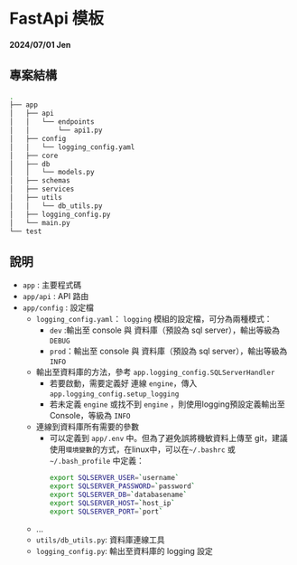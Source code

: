 # FastApi 模板
#### 2024/07/01 Jen

## 專案結構
```bash
.
├── app
│   ├── api
│   │   └── endpoints
│   │       └── api1.py
│   ├── config
│   │   └── logging_config.yaml
│   ├── core
│   ├── db
│   │   └── models.py
│   ├── schemas
│   ├── services
│   ├── utils
│   │   └── db_utils.py
│   ├── logging_config.py
│   └── main.py
└── test
```

## 說明
- `app` : 主要程式碼
- `app/api` : API 路由
- `app/config` : 設定檔
  - `logging_config.yaml`： `logging` 模組的設定檔，可分為兩種模式：    
    - `dev` :輸出至 console 與 資料庫（預設為 sql server），輸出等級為 `DEBUG`
    - `prod`：輸出至 console 與 資料庫（預設為 sql server），輸出等級為 `INFO`
  - 輸出至資料庫的方法，參考 `app.logging_config.SQLServerHandler`
    - 若要啟動，需要定義好 連線 `engine`，傳入 `app.logging_config.setup_logging`
    - 若未定義 `engine` 或找不到 `engine` ，則使用logging預設定義輸出至 Console，等級為 `INFO`
  - 連線到資料庫所有需要的參數
    - 可以定義到 `app/.env` 中。但為了避免誤將機敏資料上傳至 git，建議使用`環境變數`的方式，在linux中，可以在`~/.bashrc` 或 `~/.bash_profile` 中定義：
        ```bash
        export SQLSERVER_USER=`username`
        export SQLSERVER_PASSWORD=`password`
        export SQLSERVER_DB=`databasename`
        export SQLSERVER_HOST=`host_ip`
        export SQLSERVER_PORT=`port`
        ```
  - ...
  - `utils/db_utils.py`: 資料庫連線工具
  - `logging_config.py`: 輸出至資料庫的 logging 設定
